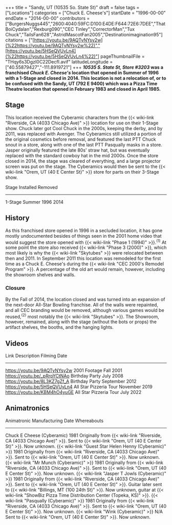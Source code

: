 +++
title = "Sandy, UT (10535 So. State St)"
draft = false
tags = ["Locations"]
categories = ["Chuck E. Cheese's"]
startDate = "1996-00-00"
endDate = "2014-00-00"
contributors = ["BurgersNuggs445","2600:4040:59FC:D100:E4DE:F644:72E6:7DEE","ThatBoiCydalan","Rexburg090","CEC Tinley","CorrectorMan","Tux Chuck","TailsFan628","AstridMascotFan2005","Destinationimagination95"]
citations = ["[https://youtu.be/9AQTyNYsy2w](%22https://youtu.be/9AQTyNYsy2w%22)","[https://youtu.be/5HSeQVUvLn4](%22https://youtu.be/5HSeQVUvLn4%22)"]
pageThumbnailFile = "THqy6s3DgzI0C22DecfI.avif"
latitudeLongitude = ["40.55879427","-111.8919721"]
+++
***10535 S. State St, Store #3203* was a franchised *Chuck E. Cheese's* location that opened in Summer of 1996 with a 1-Stage and closed in 2014.
This location is **not** a relocation of, or to be confused with the Sandy, UT (792 E 9400) which was a Pizza Time Theatre location that opened in February 1983 and closed in April 1985.**

## Stage

This location received the Cyberamic characters from the {{< wiki-link "Riverside, CA (4033 Chicago Ave)" >}} location for use on their 1-Stage show. Chuck later got Cool Chuck in the 2000s, keeping the derby, and by 2011, was replaced with Avenger. The Cyberamics still utilized a portion of the original cosmetics before removal, and featured the last PTT Chuck snout in a store, along with one of the last PTT Pasqually masks in a store. Jasper originally featured the late 80s' straw hat, but was eventually replaced with the standard cowboy hat in the mid 2000s.
Once the store closed in 2014, the stage was cleared of everything, and a large projector screen was put on the stage. The Cyberamics would then be sent to the {{< wiki-link "Orem, UT (40 E Center St)" >}} store for parts on their 3-Stage show.

  Stage     Installed     Removed
  --------- ------------- ---------
  1-Stage   Summer 1996   2014

## History

As this franchised store opened in 1996 in a secluded location, it has gone mostly undocumented besides of things seen in the 2001 home video that would suggest the store opened with {{< wiki-link "Phase 1 (1994)" >}}.<sup>(1)</sup> At some point the store also received {{< wiki-link "Phase 3 (2000)" >}}, which most likely is why the {{< wiki-link "Skytubes" >}} were relocated between then and 2011.
In September 2011 this location was remodeled for the first time as a Chuck E. Cheese's during the {{< wiki-link "CEC 2000's Remodel Program" >}}. A percentage of the old art would remain, however, including the showroom shelves and walls.

### Closure

By the Fall of 2014, the location closed and was turned into an expansion of the next-door All-Star Bowling franchise. All of the walls were repainted, and all CEC branding would be removed, although various games would be reused,<sup>(2)</sup> most notably the {{< wiki-link "Skytubes" >}}. The Showroom, however, remained, along with the stage (without the bots or props) the artifact shelves, the booths, and the hanging lights.

## Videos

  Link                            Description              Filming Date
  ------------------------------- ------------------------ ----------------
  https://youtu.be/9AQTyNYsy2w    2001 Footage             Fall 2001
  https://youtu.be/_pRrpYCtNAo   Birthday Party           July 2008
  https://youtu.be/8L3KZ7gZf_A    Birthday Party           September 2012
  https://youtu.be/5HSeQVUvLn4    All Star Pizzeria Tour   November 2019
  https://youtu.be/KBM4hO4yuGE    All Star Pizzeria Tour   July 2022

## Animatronics

  Animatronic                                                  Manufacturing Date   Whereabouts
  ------------------------------------------------------------ -------------------- -------------------------------------------------------------------------------------------------------------------------------------------------------------------------------------------------------------------------------------------------------------------------------------------------------------------
  Chuck E Cheese (Cyberamic)                                   1981                 Originally from {{< wiki-link "Riverside, CA (4033 Chicago Ave)" >}}. Sent to {{< wiki-link "Orem, UT (40 E Center St)" >}}. Now unknown.
  {{< wiki-link "Guest Star Helen Henny (Cyberamic)" >}}   1981                 Originally from {{< wiki-link "Riverside, CA (4033 Chicago Ave)" >}}. Sent to {{< wiki-link "Orem, UT (40 E Center St)" >}}. Now unknown.
  {{< wiki-link "Mr Munch (Cyberamic)" >}}                 1981                 Originally from {{< wiki-link "Riverside, CA (4033 Chicago Ave)" >}}. Sent to {{< wiki-link "Orem, UT (40 E Center St)" >}}. Now unknown.
  {{< wiki-link "Jasper T Jowls (Cyberamic)" >}}           1981                 Originally from {{< wiki-link "Riverside, CA (4033 Chicago Ave)" >}}. Sent to {{< wiki-link "Orem, UT (40 E Center St)" >}}. Guitar later sent to {{< wiki-link "Billings, MT (100 24th St)" >}}. Now unknown, guitar at {{< wiki-link "ShowBiz Pizza Time Distribution Center (Topeka, KS)" >}}.
  {{< wiki-link "Pasqually (Cyberamic)" >}}                1981                 Originally from {{< wiki-link "Riverside, CA (4033 Chicago Ave)" >}}. Sent to {{< wiki-link "Orem, UT (40 E Center St)" >}}. Now unknown.
  {{< wiki-link "Wink (Cyberamic)" >}}                     N/A                  Sent to {{< wiki-link "Orem, UT (40 E Center St)" >}}. Now unknown.
